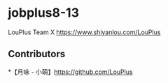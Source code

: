 # jobplus8-13

LouPlus Team  X https://www.shiyanlou.com/LouPlus

## Contributors

*【月咏 - 小萌】https://github.com/LouPlus

